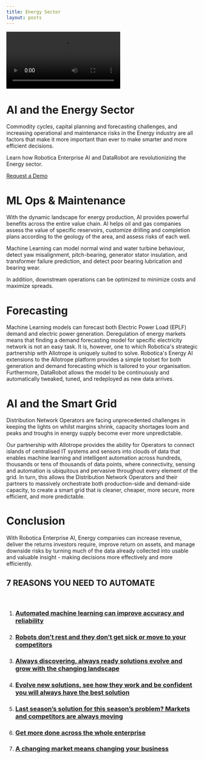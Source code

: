 ```yaml
---
title: Energy Sector
layout: posts
---
```


<video controls>
  <source src="https://ak04-video-cdn.slidely.com/promoVideos/videos/5f/ad/5fad56b03fa85125393d809c/final.mp4?dv=4" type="video/mp4">
  Your browser does not support the video tag.
</video>

<p></p>

# AI and the Energy Sector

Commodity cycles, capital planning and forecasting challenges, and increasing operational and maintenance risks in the Energy industry are all factors that make it more important than ever to make smarter and more efficient decisions. 

Learn how Robotica Enterprise AI and DataRobot are revolutionizing the Energy sector.

<a href="mailto:info@robotica.ml?subject=Request%20A%20Demo" class='button'>Request a Demo</a>

# ML Ops & Maintenance

With the dynamic landscape for energy production, AI provides powerful benefits across the entire value chain. AI helps oil and gas companies assess the value of specific reservoirs, customize drilling and completion plans according to the geology of the area, and assess risks of each well.

Machine Learning can model normal wind and water turbine behaviour, detect yaw misalignment, pitch-bearing, generator stator insulation, and transformer failure prediction, and detect poor bearing lubrication and bearing wear.

In addition, downstream operations can be optimized to minimize costs and maximize spreads.

# Forecasting

Machine Learning models can forecast both Electric Power Load (EPLF) demand and electric power generation. Deregulation of energy markets means that finding a demand forecasting model for specific electricity network is not an easy task. It is, however, one to which Robotica's strategic partnership with Allotrope is uniquely suited to solve. Robotica's Energy AI extensions to the Allotrope platform provides a simple toolset for both generation and demand forecasting which is tailored to your organisation. Furthermore, DataRobot allows the model to be continuously and automatically tweaked, tuned, and redeployed as new data arrives.

# AI and the Smart Grid

Distribution Network Operators are facing unprecedented challenges in keeping the lights on whilst margins shrink, capacity shortages loom and peaks and troughs in energy supply become ever more unpredictable.

Our partnership with Allotrope provides the ability for Operators to connect islands of centralised IT systems and sensors into clouds of data that enables machine learning and intelligent automation across hundreds, thousands or tens of thousands of data points, where connectivity, sensing and automation is ubiquitous and pervasive throughout every element of the grid.  In turn, this allows the Distribution Network Operators and their partners to massively orchestrate both production-side and demand-side capacity, to create a smart grid that is cleaner, cheaper, more secure, more efficient, and more predictable.

# Conclusion

With Robotica Enterprise AI, Energy companies can increase revenue, deliver the returns investors require, improve return on assets, and manage downside risks by turning much of the data already collected into usable and valuable insight - making decisions more effectively and more efficiently.

<div class='service content-home'>
    <h2>7 REASONS YOU NEED TO AUTOMATE</h2>
    <br />
    <ol>
    <li><a href="/posts/automated-machine-learning"><h3>Automated machine learning can improve accuracy and reliability</h3></a></li>
    <li><a href="/posts/robots-dont-rest"><h3>Robots don’t rest and they don’t get sick or move to your competitors</h3></a></li>
    <li><a href="/posts/always-discovering-always-ready"><h3>Always discovering, always ready solutions evolve and grow with the changing landscape</h3></a></li>
    <li><a href="/posts/evolve-new-solutions-see-how-they-work"><h3>Evolve new solutions, see how they work and be confident you will always have the best solution</h3></a></li>
    <li><a href="/posts/last-seasons-solution-this-seasons-problems"><h3>Last season’s solution for this season’s problem? Markets and competitors are always moving</h3></a></li>
    <li><a href="/posts/get-more-done"><h3>Get more done across the whole enterprise</h3></a></li>
    <li><a href="/posts/a-changing-market-means-changing-your-business"><h3>A changing market means changing your business</h3></a></li>
  </ol>
</div>
